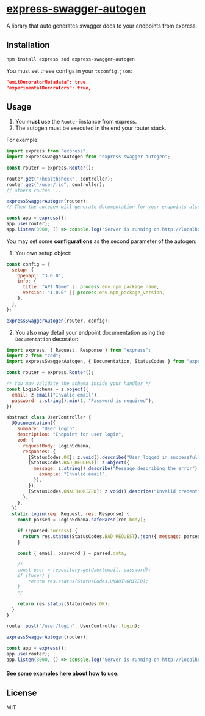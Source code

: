 # [express-swagger-autogen](https://npmjs.org/express-swagger-autogen)

A library that auto generates swagger docs to your endpoints from express.

## Installation

```bash
npm install express zod express-swagger-autogen
```

You must set these configs in your `tsconfig.json`:

```json
"emitDecoratorMetadata": true,
"experimentalDecorators": true,
```

## Usage

1. You **must** use the `Router` instance from express.
2. The autogen must be executed in the end your router stack.

For example:

```js
import express from "express";
import expressSwaggerAutogen from "express-swagger-autogen";

const router = express.Router();

router.get("/healthcheck", controller);
router.get("/user/:id", controller);
// others routes ...

expressSwaggerAutogen(router);
// Then the autogen will generate documentation for your endpoints also with path parameters.

const app = express();
app.use(router);
app.listen(3000, () => console.log("Server is running on http://localhost:3000"));
```

You may set some **configurations** as the second parameter of the autogen:

1.  You own setup object:

```js
const config = {
  setup: {
    openapi: "3.0.0",
    info: {
      title: "API Name" || process.env.npm_package_name,
      version: "1.0.0" || process.env.npm_package_version,
    },
  },
};

expressSwaggerAutogen(router, config);
```

2. You also may detail your endpoint documentation using the `Documentation` decorator:

```js
import express, { Request, Response } from "express";
import z from "zod";
import expressSwaggerAutogen, { Documentation, StatusCodes } from "express-swagger-autogen";

const router = express.Router();

/* You may validate the schema inside your handler */
const LoginSchema = z.object({
  email: z.email("Invalid email"),
  password: z.string().min(1, "Password is required"),
});

abstract class UserController {
  @Documentation({
    summary: "User login",
    description: "Endpoint for user login",
    zod: {
      requestBody: LoginSchema,
      responses: {
        [StatusCodes.OK]: z.void().describe("User logged in successfully"),
        [StatusCodes.BAD_REQUEST]: z.object({
          message: z.string().describe("Message describing the error").meta({
            example: "Invalid email",
          }),
        }),
        [StatusCodes.UNAUTHORIZED]: z.void().describe("Invalid credentials"),
      },
    },
  })
  static login(req: Request, res: Response) {
    const parsed = LoginSchema.safeParse(req.body);

    if (!parsed.success) {
      return res.status(StatusCodes.BAD_REQUEST).json({ message: parsed.error.message });
    }

    const { email, password } = parsed.data;

    /*
    const user = repository.getUser(email, password);
    if (!user) {
        return res.status(StatusCodes.UNAUTHORIZED);
    }
    */

    return res.status(StatusCodes.OK);
  }
}

router.post("/user/login", UserController.login);

expressSwaggerAutogen(router);

const app = express();
app.use(router);
app.listen(3000, () => console.log("Server is running on http://localhost:3000"));
```

#### [See some examples here about how to use.](https://github.com/CarlosSLoureiro/express-swagger-autogen/tree/main/examples)

## License

MIT
